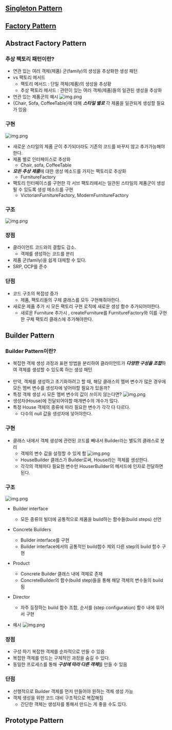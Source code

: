 ## [Singleton Pattern](Singleton.md)

## [Factory Pattern](FactoryMethod/FactoryMethod.md)

## Abstract Factory Pattern

### 추상 팩토리 패턴이란? 
- 연관 있는 여러 객체(제품) 군(family)의 생성을 추상화한 생성 패턴 
- vs 팩토리 메서드 
  - 팩토리 메서드 : 단일 객체(제품)의 생성을 추상황 
  - 추상 팩토리 메서드 : 관련이 있는 여러 객체(제품)들의 일관된 생성을 추상화
- 연관 있는 제품군의 예시
![img.png](AbstractFactory/연관있는제품예시.png)
- {Chair, Sofa, CoffeeTable}에 대해 _**스타일 별로**_ 각 제품을 일관되게 생성할 필요가 있음 

### 구현
![img.png](AbstractFactory/구현.png)
- 새로운 스타일의 제품 군이 추가되더라도 기존의 코드를 바꾸지 않고 추가가능해야한다. 
- 제품 별로 인터페이스로 추상화 
  - Chair, sofa, CoffeeTable  
- ***모든 추상 제품***에 대한 생성 메소드를 가지는 팩토리로 추상화 
  - FurnitureFactory 
- 팩토리 인터페이스를 구현한 각 서브 팩토리에서는 일관된 스타일의 제품군이 생성될 수 있도록 생성 메소드를 구현 
  - VictorianFurnitureFactory, ModernFurnitureFactory 

 ### 구조
![img.png](AbstractFactory/structure.png)

### 장점 
- 클라이언트 코드와의 결합도 감소. 
  - 객체를 생성하는 코드를 분리
- 제품 군(family)을 쉽게 대체할 수 있다. 
- SRP, OCP를 준수 

### 단점 
- 코드 구조의 복잡성 증가 
  - 제품, 팩토리들의 구체 클래스를 모두 구현해줘야한다. 
- 새로운 제품 추가 시 모든 팩토리 구현 로직에 새로운 생성 함수 추가되어야한다. 
  - 새로운 Furniture 추가시 , createFurniture를 FurnitureFactory와 이를 구현한 구체 팩토리 클래스에 추가해야한다. 
## Builder Pattern
### Builder Pattern이란? 
- 복잡한 객체 생성 과정과 표현 방법을 분리하여 클라이언트가 ***다양한 구성을 조합***하여 객체를 생성할 수 있도록 하는 생성 패턴 <br/> <br/>
- 만약, 객체를 생성하고 초기화하려고 할 때, 해당 클래스의 멤버 변수가 많은 경우에 모든 멤버 변수를 생성자에 넣어야할 필요가 있을까? 
- 특정 객체 생성 시 모든 멤버 변수의 값이 쓰이지 않는다면?
![img.png](Builder/BeforeBuilder.png)
- 생성자(House)에 전달되어야할 매개변수의 개수가 많다. 
- 특정 House 객체의 종류에 따라 필요한 변수가 각각 다 다르다. 
  - 다수의 null 값을 생성자에 넣어야한다. 
### 구현 
- 클래스 내에서 객체 생성에 관련된 코드를 빼내서 Builder라는 별도의 클래스로 분리 
  - 객체의 변수 값을 설정할 수 있게 함 
![img.png](Builder/AfterBuilder.png)
  - HouseBuilder 클래스가 Builder로써, House라는 객체를 생성한다. 
  - 각각의 객체마다 필요한 변수만 HouserBuilder의 메서드에 인자로 전달하면 된다. 
### 구조 
![img.png](Builder/BuilderStructure.png)
- Builder interface 
  - 모든 종류의 빌더에 공통적으로 제품을 build하는 함수들(build steps) 선언 
- Concrete Builders 
  - Builder interface를 구현 
  - Builder interface에서의 공통적인 build함수 제외 다른 step의 build 함수 구현 

- Product 
  - Concrete Builder 클래스 내에 객체로 존재
  - ConcreteBuilder의 함수(build step)들을 통해 해당 객체의 변수들의 build됨 

- Director 
  - 자주 등장하는 build 함수 조합, 순서를 (step configuration) 함수 내에 묶어서 구현 

- 예시 
![img.png](Builder/StructureExample.png)

### 장점 
- 구성 하기 복잡한 객체를 순차적으로 만들 수 있음 
- 복잡한 객체를 만드는 구체적인 과정을 숨길 수 있다. 
- 동일한 프로세스를 통해 ***구성에 따라 다른 객체***를 만들 수 있음 

### 단점 
- 선행적으로 Builder 객체를 먼저 만들어야 원하는 객체 생성 가능 
- 객체 생성을 위한 코드 대비 구조적으로 복잡해짐 
  - 간단한 객체는 생성자를 통해서 만드는 게 좋을 수도 있다. 
## Prototype Pattern 